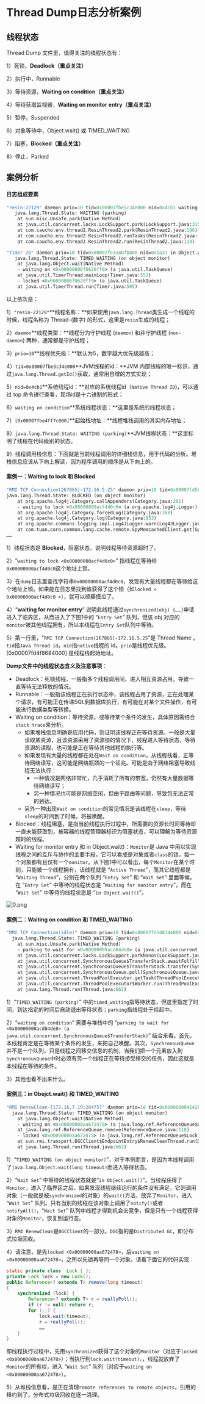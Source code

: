 # Thread Dump日志分析案例

## 线程状态

Thread Dump 文件里，值得关注的线程状态有：

1）死锁，**Deadlock（重点关注）** 

2）执行中，Runnable  

3）等待资源，**Waiting on condition（重点关注）** 

4）等待获取监视器，**Waiting on monitor entry（重点关注）**

5）暂停，Suspended

6）对象等待中，Object.wait() 或 TIMED_WAITING

7）阻塞，**Blocked（重点关注）** 

8）停止，Parked

## 案例分析

#### 日志组成要素

```ASN.1
"resin-22129" daemon prio=10 tid=0x00007fbe5c34e000 nid=0x4cb1 waiting on condition [0x00007fbe4ff7c000]
   java.lang.Thread.State: WAITING (parking)
    at sun.misc.Unsafe.park(Native Method)
    at java.util.concurrent.locks.LockSupport.park(LockSupport.java:315)
    at com.caucho.env.thread2.ResinThread2.park(ResinThread2.java:196)
    at com.caucho.env.thread2.ResinThread2.runTasks(ResinThread2.java:147)
    at com.caucho.env.thread2.ResinThread2.run(ResinThread2.java:118)

"Timer-20" daemon prio=10 tid=0x00007fe3a4bfb800 nid=0x1a31 in Object.wait() [0x00007fe3a077a000]
   java.lang.Thread.State: TIMED_WAITING (on object monitor)
    at java.lang.Object.wait(Native Method)
    - waiting on <0x00000006f0620ff0> (a java.util.TaskQueue)
    at java.util.TimerThread.mainLoop(Timer.java:552)
    - locked <0x00000006f0620ff0> (a java.util.TaskQueue)
    at java.util.TimerThread.run(Timer.java:505)
```

以上依次是：

1）`"resin-22129"`**线程名称：**如果使用`java.lang.Thread`类生成一个线程的时候，线程名称为 Thread-(数字) 的形式，这里是`resin`生成的线程；

2）`daemon`**线程类型：**线程分为守护线程 (`daemon`) 和非守护线程 (`non-daemon`) 两种，通常都是守护线程；

3）`prio=10`**线程优先级：**默认为5，数字越大优先级越高；

4）`tid=0x00007fbe5c34e000`**JVM线程的id：**JVM 内部线程的唯一标识，通过`java.lang.Thread.getId()`获取，通常用自增的方式实现；

5）`nid=0x4cb1`**系统线程id：**对应的系统线程id（`Native Thread ID`)，可以通过 top 命令进行查看，现场id是十六进制的形式；

6）`waiting on condition`**系统线程状态：**这里是系统的线程状态；

7）`[0x00007fbe4ff7c000]`**起始栈地址：**线程堆栈调用的其实内存地址；

8）`java.lang.Thread.State: WAITING (parking)`**JVM线程状态：**这里标明了线程在代码级别的状态。

9）线程调用栈信息：下面就是当前线程调用的详细栈信息，用于代码的分析。堆栈信息应该从下向上解读，因为程序调用的顺序是从下向上的。

#### 案例一：Waiting to lock 和 Blocked

```ASN.1
"RMI TCP Connection(267865)-172.16.5.25" daemon prio=10 tid=0x00007fd508371000 nid=0x55ae waiting for monitor entry [0x00007fd4f8684000]
java.lang.Thread.State: BLOCKED (on object monitor)
	at org.apache.log4j.Category.callAppenders(Category.java:201)
	- waiting to lock <0x00000000acf4d0c0> (a org.apache.log4j.Logger)
	at org.apache.log4j.Category.forcedLog(Category.java:388)
	at org.apache.log4j.Category.log(Category.java:853)
	at org.apache.commons.logging.impl.Log4JLogger.warn(Log4JLogger.java:234)
	at com.tuan.core.common.lang.cache.remote.SpyMemcachedClient.get(SpyMemcachedClient.java:110)
……
```

1）线程状态是 **Blocked**，阻塞状态。说明线程等待资源超时了。

2）“`waiting to lock <0x00000000acf4d0c0>`” 指线程在等待给`0x00000000acf4d0c0`这个地址上锁。

3）在`dump`日志里查找字符串`0x00000000acf4d0c0`，发现有大量线程都在等待给这个地址上锁。如果能在日志里找到谁获得了这个锁（如`locked < 0x00000000acf4d0c0 >`），就可以顺藤摸瓜了。

4）“**waiting for monitor entry**” 说明此线程通过`synchronized(obj) {……}`申请进入了临界区，从而进入了下图1中的 “`Entry Set`” 队列，但该 obj 对应的`monitor`被其他线程拥有，所以本线程在`Entry Set`队列中等待。

5）第一行里，"`RMI TCP Connection(267865)-172.16.5.25`"是 Thread Name 。`tid`指`Java Thread id`。`nid`指`native`线程的 id。`prio`是线程优先级。[0x00007fd4f8684000] 是线程栈起始地址。

**Dump文件中的线程状态含义及注意事项**：

- Deadlock：死锁线程，一般指多个线程调用间，进入相互资源占用，导致一直等待无法释放的情况。
- Runnable：一般指该线程正在执行状态中，该线程占用了资源，正在处理某个请求，有可能正在传递SQL到数据库执行，有可能在对某个文件操作，有可能进行数据类型等转换。
- Waiting on condition：等待资源，或等待某个条件的发生，具体原因需结合`stack trace`来分析。
  - 如果堆栈信息明确是应用代码，则证明该线程正在等待资源。一般是大量读取某资源，且该资源采用了资源锁的情况下，线程进入等待状态，等待资源的读取，也可能是正在等待其他线程的执行等。
  - 如果发现有大量的线程都在处在`Wait on condition`，从线程栈看，正等待网络读写，这可能是网络瓶颈的一个征兆。可能是由于网络阻塞导致线程无法执行：
    - 一种情况是网络非常忙，几乎消耗了所有的带宽，仍然有大量数据等待网络读写；
    - 另一种情况也可能是网络空闲，但由于路由等问题，导致包无法正常的到达。
  - 另外一种出现`Wait on condition`的常见情况是该线程在`sleep`，等待`sleep`的时间到了时候，将被唤醒。
- Blocked：线程阻塞，是指当前线程执行过程中，所需要的资源长时间等待却一直未能获取到，被容器的线程管理器标识为阻塞状态，可以理解为等待资源超时的线程。
- Waiting for monitor entry 和 in Object.wait()：`Monitor`是 Java 中用以实现线程之间的互斥与协作的主要手段，它可以看成是对象或者`class`的锁。每一个对象都有且仅有一个`monitor`。从下图1中可以看出，每个`Monitor`在某个时刻，只能被一个线程拥有，该线程就是 “`Active Thread`”，而其它线程都是 “`Waiting Thread`”，分别在两个队列 “`Entry Set`” 和 “`Wait Set`” 里面等候。在 “`Entry Set`” 中等待的线程状态是 “`Waiting for monitor entry`”，而在 “`Wait Set`” 中等待的线程状态是 “`in Object.wait()`”。

![0.png](https://i.loli.net/2021/03/12/7GIk8J5qvMQYjDV.png)

#### 案例二：Waiting on condition 和 TIMED_WAITING

```ASN.1
"RMI TCP Connection(idle)" daemon prio=10 tid=0x00007fd50834e800 nid=0x56b2 waiting on condition [0x00007fd4f1a59000]
  java.lang.Thread.State: TIMED_WAITING (parking)
	at sun.misc.Unsafe.park(Native Method)
	- parking to wait for <0x00000000acd84de8> (a java.util.concurrent.SynchronousQueue$TransferStack)
	at java.util.concurrent.locks.LockSupport.parkNanos(LockSupport.java:198)
	at java.util.concurrent.SynchronousQueue$TransferStack.awaitFulfill(SynchronousQueue.java:424)
	at java.util.concurrent.SynchronousQueue$TransferStack.transfer(SynchronousQueue.java:323)
	at java.util.concurrent.SynchronousQueue.poll(SynchronousQueue.java:874)
	at java.util.concurrent.ThreadPoolExecutor.getTask(ThreadPoolExecutor.java:945)
	at java.util.concurrent.ThreadPoolExecutor$Worker.run(ThreadPoolExecutor.java:907)
	at java.lang.Thread.run(Thread.java:662)
```

1）“`TIMED_WAITING (parking)`” 中的`timed_waiting`指等待状态，但这里指定了时间，到达指定的时间后自动退出等待状态；`parking`指线程处于挂起中。

2）“`waiting on condition`” 需要与堆栈中的 “`parking to wait for  <0x00000000acd84de8> (a java.util.concurrent.SynchronousQueue$TransferStack)`” 结合来看。首先，本线程肯定是在等待某个条件的发生，来把自己唤醒。其次，`SynchronousQueue`并不是一个队列，只是线程之间移交信息的机制，当我们把一个元素放入到`SynchronousQueue`中时必须有另一个线程正在等待接受移交的任务，因此这就是本线程在等待的条件。

3）其他也看不出来什么。

#### 案例三：in Obejct.wait() 和 TIMED_WAITING

```ASN.1
"RMI RenewClean-[172.16.7.19:28475]" daemon prio=10 tid=0x0000000041428800 nid=0xb09 in Object.wait() [0x00007f34f4bd0000]
  java.lang.Thread.State: TIMED_WAITING (on object monitor)
	at java.lang.Object.wait(Native Method)
	- waiting on <0x00000000aa672478> (a java.lang.ref.ReferenceQueue$Lock)
	at java.lang.ref.ReferenceQueue.remove(ReferenceQueue.java:118)
	- locked <0x00000000aa672478> (a java.lang.ref.ReferenceQueue$Lock)
	at sun.rmi.transport.DGCClient$EndpointEntry$RenewCleanThread.run(DGCClient.java:516)
	at java.lang.Thread.run(Thread.java:662)
```

1）“`TIMED_WAITING (on object monitor)`”，对于本例而言，是因为本线程调用了`java.lang.Object.wait(long timeout)`而进入等待状态。

2）“`Wait Set`” 中等待的线程状态就是“`in Object.wait()`”。当线程获得了`Monitor`，进入了临界区之后，如果发现线程继续运行的条件没有满足，它则调用对象（一般就是被`synchronized`的对象）的`wait()`方法，放弃了`Monitor`，进入 “`Wait Set`” 队列。只有当别的线程在该对象上调用了`notify()`或者`notifyAll()`，“`Wait Set`” 队列中线程才得到机会去竞争，但是只有一个线程获得对象的`Monitor`，恢复到运行态。

3）`RMI RenewClean`是`DGCClient`的一部分。`DGC`指的是`Distributed GC`，即分布式垃圾回收。

4）请注意，是先`locked <0x00000000aa672478>`，后`waiting on <0x00000000aa672478>`，之所以先锁再等同一个对象，请看下面它的代码实现：

```java
static private class  Lock { };
private Lock lock = new Lock();
public Reference<? extends T> remove(long timeout)
{
    synchronized (lock) {
        Reference<? extends T> r = reallyPoll();
        if (r != null) return r;
        for (;;) {
            lock.wait(timeout);
            r = reallyPoll();
            ……
    }
}
```

即线程执行过程中，先用`synchronized`获得了这个对象的`Monitor`（对应于`locked <0x00000000aa672478>`）；当执行到`lock.wait(timeout);`，线程就放弃了`Monitor`的所有权，进入 “`Wait Set`” 队列（对应于`waiting on <0x00000000aa672478>`）。

5）从堆栈信息看，是正在清理`remote references to remote objects`，引用的租约到了，分布式垃圾回收在逐一清理。